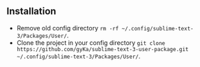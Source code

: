 ## Installation

* Remove old config directory `rm -rf ~/.config/sublime-text-3/Packages/User/`.
* Clone the project in your config directory `git clone https://github.com/gyKa/sublime-text-3-user-package.git ~/.config/sublime-text-3/Packages/User/`.
